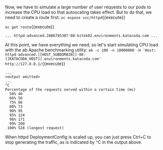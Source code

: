 

Now, we have to simulate a large number of user requests to our pods to increase the CPU load so that autoscaling takes effect. But to do that, we need to create a route first:
`oc expose svc/httpd`{{execute}}

`oc get route`{{execute}}

```
... httpd-advanced.2886795307-80-kitek02.environments.katacoda.com ...
```

At this point, we have everything we need, so let's start simulating CPU load with the ab Apache benchmarking utility:
`ab -c 100 -n 10000000 -H 'Host: httpd-advanced.[[HOST_SUBDOMAIN]]-80-[[KATACODA_HOST]].environments.katacoda.com' http://127.0.0.1/`{{execute}}

```
...
<output omitted>
...
^C
Percentage of the requests served within a certain time (ms)
  50% 46
  66% 56
  75% 66
  80% 73
  90% 95
  95% 124
  98% 171
  99% 200
 100% 528 (longest request)
```


When httpd DeploymentConfig is scaled up, you can just press Ctrl+C to stop generating the traffic, as is indicated by ^C in the output above.
